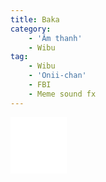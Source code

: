 ```yaml
---
title: Baka
category: 
    - 'Âm thanh'
    - Wibu
tag:
    - Wibu
    - 'Onii-chan'
    - FBI
    - Meme sound fx
---
```

<iframe width="90" height="90" src="/embed/audio?source=/baka.mp3&color=F72C5B" frameborder="0" scrolling="no"></iframe>
